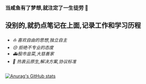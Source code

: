 ### 当咸鱼有了梦想,就注定了一生徒劳 👋

## 没别的,就扔点笔记在上面,记录工作和学习历程
- *:sailboat: 喜欢自由的思想,独立自主*
- *:unamused: 拒绝不专业的态度*
- *:ambulance:股市韭菜,大慈善家*
- *:bookmark: 热衷云原生,解决方案,协议标准*
## 
[![Anurag's GitHub stats](https://github-readme-stats.vercel.app/api?username=yang0009&show_icons=true&theme=radical)](https://github.com/yang0009/github-readme-stats)
